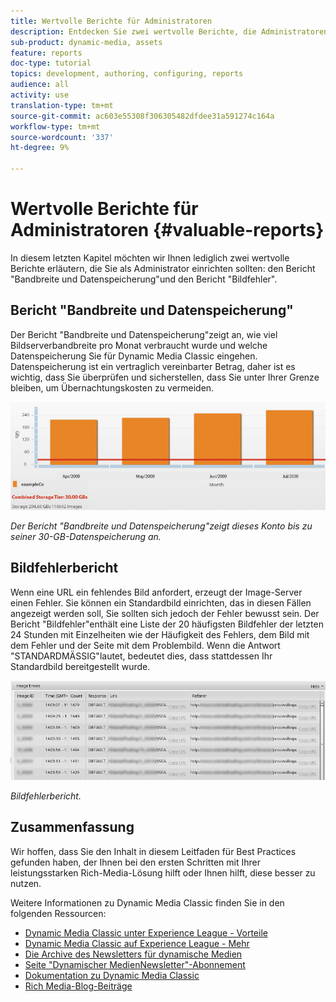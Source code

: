 ```yaml
---
title: Wertvolle Berichte für Administratoren
description: Entdecken Sie zwei wertvolle Berichte, die Administratoren von Dynamic Media Classic einrichten sollten.
sub-product: dynamic-media, assets
feature: reports
doc-type: tutorial
topics: development, authoring, configuring, reports
audience: all
activity: use
translation-type: tm+mt
source-git-commit: ac603e55308f306305482dfdee31a591274c164a
workflow-type: tm+mt
source-wordcount: '337'
ht-degree: 9%

---
```



# Wertvolle Berichte für Administratoren {#valuable-reports}

In diesem letzten Kapitel möchten wir Ihnen lediglich zwei wertvolle Berichte erläutern, die Sie als Administrator einrichten sollten: den Bericht &quot;Bandbreite und Datenspeicherung&quot;und den Bericht &quot;Bildfehler&quot;.

## Bericht &quot;Bandbreite und Datenspeicherung&quot;

Der Bericht &quot;Bandbreite und Datenspeicherung&quot;zeigt an, wie viel Bildserverbandbreite pro Monat verbraucht wurde und welche Datenspeicherung Sie für Dynamic Media Classic eingehen. Datenspeicherung ist ein vertraglich vereinbarter Betrag, daher ist es wichtig, dass Sie überprüfen und sicherstellen, dass Sie unter Ihrer Grenze bleiben, um Übernachtungskosten zu vermeiden.

![image](assets/valuable-reports/reports-1.jpg)

_Der Bericht &quot;Bandbreite und Datenspeicherung&quot;zeigt dieses Konto bis zu seiner 30-GB-Datenspeicherung an._

## Bildfehlerbericht

Wenn eine URL ein fehlendes Bild anfordert, erzeugt der Image-Server einen Fehler. Sie können ein Standardbild einrichten, das in diesen Fällen angezeigt werden soll, Sie sollten sich jedoch der Fehler bewusst sein. Der Bericht &quot;Bildfehler&quot;enthält eine Liste der 20 häufigsten Bildfehler der letzten 24 Stunden mit Einzelheiten wie der Häufigkeit des Fehlers, dem Bild mit dem Fehler und der Seite mit dem Problembild. Wenn die Antwort &quot;STANDARDMÄSSIG&quot;lautet, bedeutet dies, dass stattdessen Ihr Standardbild bereitgestellt wurde.

![image](assets/valuable-reports/reports-2.jpg)

_Bildfehlerbericht._

## Zusammenfassung

Wir hoffen, dass Sie den Inhalt in diesem Leitfaden für Best Practices gefunden haben, der Ihnen bei den ersten Schritten mit Ihrer leistungsstarken Rich-Media-Lösung hilft oder Ihnen hilft, diese besser zu nutzen.

Weitere Informationen zu Dynamic Media Classic finden Sie in den folgenden Ressourcen:

- [Dynamic Media Classic unter Experience League - Vorteile](https://guided.adobe.com/?launch=AEM-5a#recommended/solutions/experience-manager)
- [Dynamic Media Classic auf Experience League - Mehr](https://guided.adobe.com/?launch=AEM-6a#recommended/solutions/experience-manager)
- [Die Archive des Newsletters für dynamische Medien](https://docs.adobe.com/content/help/en/dynamic-media-classic/using/dynamic-media-newsletter.html)
- [Seite &quot;Dynamischer MedienNewsletter&quot;-Abonnement](https://www.adobe.com/subscription/dynamic-media-newsletter.html)
- [Dokumentation zu Dynamic Media Classic](https://docs.adobe.com/content/help/en/dynamic-media-classic/using/home.html)
- [Rich Media-Blog-Beiträge](https://theblog.adobe.com/tag/dynamic-media)
